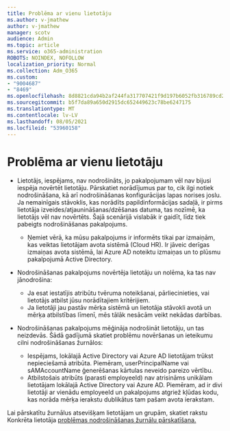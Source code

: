 ```yaml
---
title: Problēma ar vienu lietotāju
ms.author: v-jmathew
author: v-jmathew
manager: scotv
audience: Admin
ms.topic: article
ms.service: o365-administration
ROBOTS: NOINDEX, NOFOLLOW
localization_priority: Normal
ms.collection: Adm_O365
ms.custom:
- "9004687"
- "8469"
ms.openlocfilehash: 8d8821cda94b2af244fa317707421f9d197b6052fb316789cd286ea8b4adf19e
ms.sourcegitcommit: b5f7da89a650d2915dc652449623c78be6247175
ms.translationtype: MT
ms.contentlocale: lv-LV
ms.lasthandoff: 08/05/2021
ms.locfileid: "53960158"
---
```

# <a name="problem-with-single-user"></a>Problēma ar vienu lietotāju

- Lietotājs, iespējams, nav nodrošināts, jo pakalpojumam vēl nav bijusi iespēja novērtēt lietotāju. Pārskatiet norādījumus par to, cik ilgi notiek nodrošināšana, kā arī nodrošināšanas konfigurācijas lapas norises joslu. Ja nemainīgais stāvoklis, kas norādīts papildinformācijas sadaļā, ir pirms lietotāja izveides/atjaunināšanas/dzēšanas datuma, tas nozīmē, ka lietotājs vēl nav novērtēts. Šajā scenārijā vislabāk ir gaidīt, līdz tiek pabeigts nodrošināšanas pakalpojums.

  - Ņemiet vērā, ka mūsu pakalpojums ir informēts tikai par izmaiņām, kas veiktas lietotājam avota sistēmā (Cloud HR). Ir jāveic derīgas izmaiņas avota sistēmā, lai Azure AD noteiktu izmaiņas un to plūsmu pakalpojumā Active Directory.
- Nodrošināšanas pakalpojums novērtēja lietotāju un nolēma, ka tas nav jānodrošina:
  - Ja esat iestatījis atribūtu tvēruma noteikšanai, pārliecinieties, vai lietotājs atbilst jūsu norādītajiem kritērijiem.
  - Ja lietotāji jau pastāv mērķa sistēmā un lietotāja stāvokli avotā un mērķa atbilstības līmenī, mēs tālāk nesācām veikt nekādas darbības.
- Nodrošināšanas pakalpojums mēģināja nodrošināt lietotāju, un tas neizdevās. Šādā gadījumā skatiet problēmu novēršanas un ieteikumu cilni nodrošināšanas žurnālos:
  - Iespējams, lokālajā Active Directory vai Azure AD lietotājam trūkst nepieciešamā atribūta. Piemēram, userPrincipalName vai sAMAccountName ģenerēšanas kārtulas neveido pareizo vērtību.
  - Atbilstošais atribūts (parasti employeeId) nav atrisināms unikālam lietotājam lokālajā Active Directory vai Azure AD. Piemēram, ad ir divi lietotāji ar vienādu employeeId un pakalpojums atgriež kļūdas kodu, kas norāda mērķa ierakstu dublikātus tam pašam avota ierakstam.

Lai pārskatītu žurnālus atsevišķam lietotājam un grupām, skatiet rakstu Konkrēta lietotāja [problēmas nodrošināšanas žurnālu pārskatīšana.](https://docs.microsoft.com/azure/active-directory/reports-monitoring/concept-provisioning-logs)
